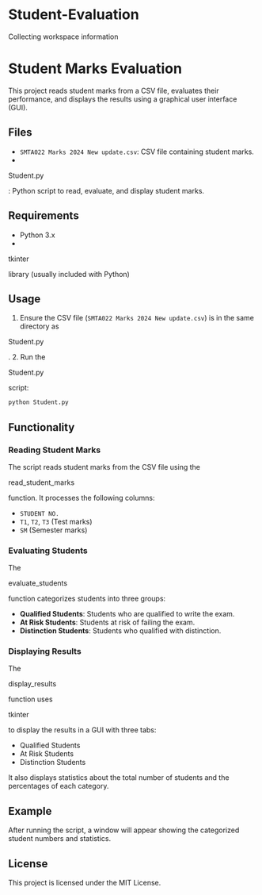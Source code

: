 # Student-Evaluation
Collecting workspace information

# Student Marks Evaluation

This project reads student marks from a CSV file, evaluates their performance, and displays the results using a graphical user interface (GUI).

## Files

- `SMTA022 Marks 2024 New update.csv`: CSV file containing student marks.
- 

Student.py

: Python script to read, evaluate, and display student marks.

## Requirements

- Python 3.x
- 

tkinter

 library (usually included with Python)

## Usage

1. Ensure the CSV file (`SMTA022 Marks 2024 New update.csv`) is in the same directory as 

Student.py

.
2. Run the 

Student.py

 script:

```sh
python Student.py
```

## Functionality

### Reading Student Marks

The script reads student marks from the CSV file using the 

read_student_marks

 function. It processes the following columns:

- `STUDENT NO.`
- `T1`, `T2`, `T3` (Test marks)
- `SM` (Semester marks)

### Evaluating Students

The 

evaluate_students

 function categorizes students into three groups:

- **Qualified Students**: Students who are qualified to write the exam.
- **At Risk Students**: Students at risk of failing the exam.
- **Distinction Students**: Students who qualified with distinction.

### Displaying Results

The 

display_results

 function uses 

tkinter

 to display the results in a GUI with three tabs:

- Qualified Students
- At Risk Students
- Distinction Students

It also displays statistics about the total number of students and the percentages of each category.

## Example

After running the script, a window will appear showing the categorized student numbers and statistics.

## License

This project is licensed under the MIT License.